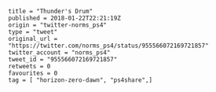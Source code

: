 ```
title = "Thunder's Drum"
published = 2018-01-22T22:21:19Z
origin = "twitter-norms_ps4"
type = "tweet"
original_url = "https://twitter.com/norms_ps4/status/955566072169721857"
twitter_account = "norms_ps4"
tweet_id = "955566072169721857"
retweets = 0
favourites = 0
tag = [ "horizon-zero-dawn", "ps4share",]
```

<p class='image'><img src='https://mnf.m17s.net/2018/01/22/DULaRjwXcAADqid.jpg' alt=''></p>


